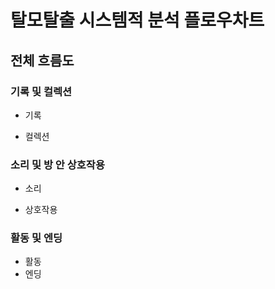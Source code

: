 탈모탈출 시스템적 분석 플로우차트
================================


## 전체 흐름도




### 기록 및 컬렉션
 * 기록
       
 * 컬렉션



### 소리 및 방 안 상호작용
 * 소리
 
 * 상호작용



### 활동 및 엔딩
 * 활동
 * 엔딩


 

